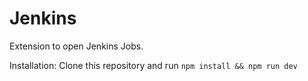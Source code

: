 # Jenkins

Extension to open Jenkins Jobs.

Installation: Clone this repository and run `npm install && npm run dev`